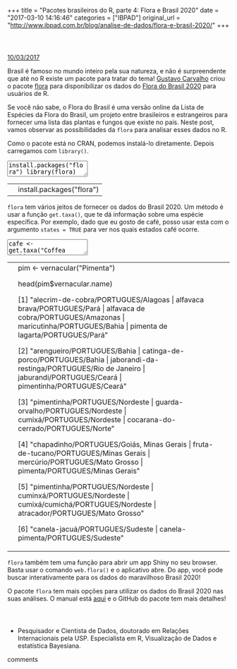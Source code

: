 +++
title = "Pacotes brasileiros do R, parte 4: Flora e Brasil 2020"
date = "2017-03-10 14:16:46"
categories = ["IBPAD"]
original_url = "http://www.ibpad.com.br/blog/analise-de-dados/flora-e-brasil-2020/"
+++

<header class="kopa-page-header-1">
</header>
<p id="main-content">
<section class="post-content">
<article class="entry-item">
<a href="http://www.ibpad.com.br/blog/analise-de-dados/flora-e-brasil-2020/" class="single-post-date">
10/03/2017 </a>
<p>
Brasil é famoso no mundo inteiro pela sua natureza, e não é
surpreendente que até no R existe um pacote para tratar do tema!
<a href="https://github.com/gustavobio">Gustavo Carvalho</a> criou o
pacote <a href="https://github.com/gustavobio/flora">flora</a> para
disponibilizar os dados do
<a href="http://floradobrasil.jbrj.gov.br/reflora/listaBrasil/PrincipalUC/PrincipalUC.do#CondicaoTaxonCP">Flora
do Brasil 2020</a> para usuários de R.
</p>
<p>
Se você não sabe, o Flora do Brasil é uma versão online da Lista de
Espécies da Flora do Brasil, um projeto entre brasileiros e estrangeiros
para fornecer uma lista das plantas e fungos que existe no país. Neste
post, vamos observar as possibilidades da <code>flora</code> para
analisar esses dados no R.
</p>
<p>
Como o pacote está no CRAN, podemos instalá-lo diretamente. Depois
carregamos com <code>library()</code>.
</p>
<textarea class="crayon-plain print-no">
install.packages("flora") library(flora)
</textarea>

<table class="crayon-table">
<tr class="crayon-row">
<td class="crayon-nums ">
</td>
<td class="crayon-code">
<span class="crayon-v">install</span><span
class="crayon-sy">.</span><span class="crayon-e">packages</span><span
class="crayon-sy">(</span><span class="crayon-s">"flora"</span><span
class="crayon-sy">)</span>

</td>
</tr>
</table>

<p>
<code>flora</code> tem vários jeitos de fornecer os dados do Brasil
2020. Um método é usar a função <code>get.taxa()</code>, que te dá
informação sobre uma espécie específica. Por exemplo, dado que eu gosto
de café, posso usar esta com o argumento <code>states = TRUE</code> para
ver nos quais estados café ocorre.
</p>
<textarea class="crayon-plain print-no">
cafe &lt;- get.taxa("Coffea arabica", states = TRUE)
cafe$occurrence \[1\] &quot;BR-AC|BR-AL|BR-BA|BR-CE|BR-DF|BR-ES|BR-GO|BR-MG|BR-MS|BR-PB|BR-PE|BR-PR|BR-RJ|BR-RS|BR-SC|BR-SE|BR-SP&quot; &lt;/textarea&gt;&lt;/div&gt; &lt;div class="crayon-main"&gt; &lt;table class="crayon-table"&gt; &lt;tr class="crayon-row"&gt; &lt;td class="crayon-nums "&gt; &lt;/td&gt; &lt;td class="crayon-code"&gt;&lt;div class="crayon-pre"&gt;&lt;div class="crayon-line crayon-striped-line" id="crayon-5943a2ca55e9e391780561-4"&gt;&lt;span class="crayon-v"&gt;cafe&lt;/span&gt;&lt;span class="crayon-h"&gt; &lt;/span&gt;&lt;span class="crayon-o"&gt;&lt;&lt;/span&gt;&lt;span class="crayon-o"&gt;-&lt;/span&gt;&lt;span class="crayon-h"&gt; &lt;/span&gt;&lt;span class="crayon-v"&gt;get&lt;/span&gt;&lt;span class="crayon-sy"&gt;.&lt;/span&gt;&lt;span class="crayon-e"&gt;taxa&lt;/span&gt;&lt;span class="crayon-sy"&gt;(&lt;/span&gt;&lt;span class="crayon-s"&gt;&quot;Coffea arabica&quot;&lt;/span&gt;&lt;span class="crayon-sy"&gt;,&lt;/span&gt;&lt;span class="crayon-h"&gt; &lt;/span&gt;&lt;span class="crayon-v"&gt;states&lt;/span&gt;&lt;span class="crayon-h"&gt; &lt;/span&gt;&lt;span class="crayon-o"&gt;=&lt;/span&gt;&lt;span class="crayon-h"&gt; &lt;/span&gt;&lt;span class="crayon-t"&gt;TRUE&lt;/span&gt;&lt;span class="crayon-sy"&gt;)&lt;/span&gt;&lt;/div&gt;&lt;div class="crayon-line crayon-striped-line" id="crayon-5943a2ca55e9e391780561-8"&gt;&lt;span class="crayon-sy"&gt;\[&lt;/span&gt;&lt;span class="crayon-cn"&gt;1&lt;/span&gt;&lt;span class="crayon-sy"&gt;\]&lt;/span&gt;&lt;span class="crayon-h"&gt; &lt;/span&gt;&lt;span class="crayon-s"&gt;&quot;BR-AC|BR-AL|BR-BA|BR-CE|BR-DF|BR-ES|BR-GO|BR-MG|BR-MS|BR-PB|BR-PE|BR-PR|BR-RJ|BR-RS|BR-SC|BR-SE|BR-SP&quot;&lt;/span&gt;&lt;/div&gt;&lt;/div&gt;&lt;/td&gt; &lt;/tr&gt; &lt;/table&gt; &lt;/div&gt; &lt;/div&gt; &lt;p&gt;Com o pacote &lt;code&gt;tidyverse&lt;/code&gt;, podemos rapidamente arrumar isso para algo mais f&\#xE1;cil usar. E com o uso de &lt;a href="http://robertmyles.github.io/2016/10/09/map-making-with-r-and-electionsbr/"&gt;shapefiles&lt;/a&gt;, podemos mapear onde ocorre caf&\#xE9; no Brasil.&lt;/p&gt; &lt;p&gt;&lt;img src="https://i2.wp.com/www.ibpad.com.br/wp-content/uploads/2017/03/Screen-Shot-2017-03-07-at-4.25.45-PM.png?w=900" alt=""&gt;&lt;/p&gt; &lt;p&gt;&lt;code&gt;flora&lt;/code&gt; tamb&\#xE9;m cuida dos nomes complexos dos itens. Se voc&\#xEA; escreve errado, ele adivinha:&lt;/p&gt; &lt;div id="crayon-5943a2ca55ea2654991936" class="crayon-syntax crayon-theme-classic crayon-font-monaco crayon-os-pc print-yes notranslate"&gt; &lt;div class="crayon-plain-wrap"&gt;&lt;textarea class="crayon-plain print-no"&gt; suggest.names(&quot;Cofee arabyca&quot;) \#\# \[1\] &quot;Coffea arabica&quot; &lt;/textarea&gt;&lt;/div&gt; &lt;div class="crayon-main"&gt; &lt;table class="crayon-table"&gt; &lt;tr class="crayon-row"&gt; &lt;td class="crayon-nums "&gt; &lt;/td&gt; &lt;td class="crayon-code"&gt;&lt;div class="crayon-pre"&gt;&lt;div class="crayon-line" id="crayon-5943a2ca55ea2654991936-3"&gt;&lt;span class="crayon-v"&gt;suggest&lt;/span&gt;&lt;span class="crayon-sy"&gt;.&lt;/span&gt;&lt;span class="crayon-e"&gt;names&lt;/span&gt;&lt;span class="crayon-sy"&gt;(&lt;/span&gt;&lt;span class="crayon-s"&gt;&quot;Cofee arabyca&quot;&lt;/span&gt;&lt;span class="crayon-sy"&gt;)&lt;/span&gt;&lt;/div&gt;&lt;/div&gt;&lt;/td&gt; &lt;/tr&gt; &lt;/table&gt; &lt;/div&gt; &lt;/div&gt; &lt;p&gt;Podemos tamb&\#xE9;m combinar o pacote com as imagens excelentes do &lt;a href="http://phylopic.org/"&gt;Phylopic&lt;/a&gt; com &lt;code&gt;flora&lt;/code&gt;. Por exemplo, podemos pegar dados de quatro &\#xE1;rvores brasileiras, inclusive a &lt;em&gt;Dimorphandra wilsonii&lt;/em&gt;, a &\#xE1;rvore mais rara no pa&\#xED;s, e ver em qual estados achamos essas &\#xE1;rvores. O pacote &lt;code&gt;rphylopic&lt;/code&gt; baixa a imagem do Phylopic.&lt;/p&gt; &lt;div id="crayon-5943a2ca55ea5676584055" class="crayon-syntax crayon-theme-classic crayon-font-monaco crayon-os-pc print-yes notranslate"&gt; &lt;div class="crayon-plain-wrap"&gt;&lt;textarea class="crayon-plain print-no"&gt; caju &lt;- get.taxa(&quot;Anacardium occidentale&quot;, states = T) %&gt;% mutate(occurrence = gsub(&quot;BR-&quot;, &quot;&quot;, occurrence)) %&gt;% separate(occurrence, into = c(&quot;AC&quot;, &quot;AL&quot;, &quot;AM&quot;, &quot;AP&quot;, &quot;BA&quot;, &quot;CE&quot;, &quot;DF&quot;, &quot;ES&quot;, &quot;GO&quot;, &quot;MA&quot;, &quot;MG&quot;, &quot;MS&quot;, &quot;MT&quot;, &quot;PA&quot;, &quot;PB&quot;, &quot;PE&quot;, &quot;PI&quot;, &quot;RJ&quot;, &quot;RN&quot;, &quot;RR&quot;, &quot;SE&quot;, &quot;SP&quot;, &quot;TO&quot;), sep = &quot;\\\\|&quot;) %&gt;% gather(state, st, AC:TO) %&gt;% select(-st, -id) para &lt;- get.taxa(&quot;Bertholletia excelsa&quot;, states = T) %&gt;% mutate(occurrence = gsub(&quot;BR-&quot;, &quot;&quot;, occurrence)) %&gt;% separate(occurrence, into = c(&quot;AC&quot;, &quot;AM&quot;, &quot;AP&quot;, &quot;MT&quot;, &quot;PA&quot;, &quot;RO&quot;, &quot;RR&quot;), sep = &quot;\\\\|&quot;) %&gt;% gather(state, st, AC:RR) %&gt;% select(-st, -id) dal &lt;- get.taxa(&quot;Dalbergia nigra&quot;, states = T) %&gt;% mutate(occurrence = gsub(&quot;BR-&quot;, &quot;&quot;, occurrence)) %&gt;% separate(occurrence, into = c(&quot;AL&quot;, &quot;BA&quot;, &quot;ES&quot;, &quot;MG&quot;, &quot;PB&quot;, &quot;PE&quot;, &quot;PR&quot;, &quot;RJ&quot;, &quot;SE&quot;, &quot;SP&quot;), sep = &quot;\\\\|&quot;) %&gt;% gather(state, st, AL:SP) %&gt;% select(-st, -id) wil &lt;- get.taxa(&quot;Dimorphandra wilsonii&quot;, states = T) %&gt;% mutate(occurrence = gsub(&quot;BR-&quot;, &quot;&quot;, occurrence)) %&gt;% separate(occurrence, into = c(&quot;MG&quot;), sep = &quot;\\\\|&quot;) %&gt;% gather(state, st, MG) %&gt;% select(-st, -id) arv &lt;- full\_join(caju, para) %&gt;% full\_join(dal) %&gt;% full\_join(wil) library(rphylopic) tree &lt;- image\_data(&quot;f86235e3-f437-4630-9e77-73732b9bcf41&quot;, size = &quot;512&quot;)\[\[1\]\] ggplot(arv, aes(x = state)) + geom\_bar(alpha = 0.6) + add\_phylopic(tree, alpha = 0.7) + theme\_classic() + ylab(&quot;&quot;) &lt;/textarea&gt;&lt;/div&gt; &lt;div class="crayon-main"&gt; &lt;table class="crayon-table"&gt; &lt;tr class="crayon-row"&gt; &lt;td class="crayon-nums "&gt; &lt;div class="crayon-nums-content"&gt;&lt;/div&gt; &lt;/td&gt; &lt;td class="crayon-code"&gt;&lt;div class="crayon-pre"&gt;&lt;div class="crayon-line crayon-striped-line" id="crayon-5943a2ca55ea5676584055-4"&gt;&lt;span class="crayon-v"&gt;caju&lt;/span&gt;&lt;span class="crayon-h"&gt; &lt;/span&gt;&lt;span class="crayon-o"&gt;&lt;&lt;/span&gt;&lt;span class="crayon-o"&gt;-&lt;/span&gt;&lt;span class="crayon-h"&gt; &lt;/span&gt;&lt;span class="crayon-v"&gt;get&lt;/span&gt;&lt;span class="crayon-sy"&gt;.&lt;/span&gt;&lt;span class="crayon-e"&gt;taxa&lt;/span&gt;&lt;span class="crayon-sy"&gt;(&lt;/span&gt;&lt;span class="crayon-s"&gt;&quot;Anacardium occidentale&quot;&lt;/span&gt;&lt;span class="crayon-sy"&gt;,&lt;/span&gt;&lt;span class="crayon-h"&gt; &lt;/span&gt;&lt;span class="crayon-v"&gt;states&lt;/span&gt;&lt;span class="crayon-h"&gt; &lt;/span&gt;&lt;span class="crayon-o"&gt;=&lt;/span&gt;&lt;span class="crayon-h"&gt; &lt;/span&gt;&lt;span class="crayon-v"&gt;T&lt;/span&gt;&lt;span class="crayon-sy"&gt;)&lt;/span&gt;&lt;span class="crayon-h"&gt; &lt;/span&gt;&lt;span class="crayon-o"&gt;%&lt;/span&gt;&lt;span class="crayon-o"&gt;&gt;&lt;/span&gt;&lt;span class="crayon-o"&gt;%&lt;/span&gt;&lt;span class="crayon-h"&gt; &lt;/span&gt;&lt;/div&gt;&lt;div class="crayon-line" id="crayon-5943a2ca55ea5676584055-5"&gt;&lt;span class="crayon-h"&gt;&\#xA0;&\#xA0;&lt;/span&gt;&lt;span class="crayon-e"&gt;mutate&lt;/span&gt;&lt;span class="crayon-sy"&gt;(&lt;/span&gt;&lt;span class="crayon-v"&gt;occurrence&lt;/span&gt;&lt;span class="crayon-h"&gt; &lt;/span&gt;&lt;span class="crayon-o"&gt;=&lt;/span&gt;&lt;span class="crayon-h"&gt; &lt;/span&gt;&lt;span class="crayon-e"&gt;gsub&lt;/span&gt;&lt;span class="crayon-sy"&gt;(&lt;/span&gt;&lt;span class="crayon-s"&gt;&quot;BR-&quot;&lt;/span&gt;&lt;span class="crayon-sy"&gt;,&lt;/span&gt;&lt;span class="crayon-h"&gt; &lt;/span&gt;&lt;span class="crayon-s"&gt;&quot;&quot;&lt;/span&gt;&lt;span class="crayon-sy"&gt;,&lt;/span&gt;&lt;span class="crayon-h"&gt; &lt;/span&gt;&lt;span class="crayon-v"&gt;occurrence&lt;/span&gt;&lt;span class="crayon-sy"&gt;)&lt;/span&gt;&lt;span class="crayon-sy"&gt;)&lt;/span&gt;&lt;span class="crayon-h"&gt; &lt;/span&gt;&lt;span class="crayon-o"&gt;%&lt;/span&gt;&lt;span class="crayon-o"&gt;&gt;&lt;/span&gt;&lt;span class="crayon-o"&gt;%&lt;/span&gt;&lt;span class="crayon-h"&gt; &lt;/span&gt;&lt;/div&gt;&lt;div class="crayon-line crayon-striped-line" id="crayon-5943a2ca55ea5676584055-6"&gt;&lt;span class="crayon-h"&gt;&\#xA0;&\#xA0;&lt;/span&gt;&lt;span class="crayon-e"&gt;separate&lt;/span&gt;&lt;span class="crayon-sy"&gt;(&lt;/span&gt;&lt;span class="crayon-v"&gt;occurrence&lt;/span&gt;&lt;span class="crayon-sy"&gt;,&lt;/span&gt;&lt;span class="crayon-h"&gt; &lt;/span&gt;&lt;span class="crayon-v"&gt;into&lt;/span&gt;&lt;span class="crayon-h"&gt; &lt;/span&gt;&lt;span class="crayon-o"&gt;=&lt;/span&gt;&lt;span class="crayon-h"&gt; &lt;/span&gt;&lt;span class="crayon-e"&gt;c&lt;/span&gt;&lt;span class="crayon-sy"&gt;(&lt;/span&gt;&lt;span class="crayon-s"&gt;&quot;AC&quot;&lt;/span&gt;&lt;span class="crayon-sy"&gt;,&lt;/span&gt;&lt;span class="crayon-h"&gt; &lt;/span&gt;&lt;span class="crayon-s"&gt;&quot;AL&quot;&lt;/span&gt;&lt;span class="crayon-sy"&gt;,&lt;/span&gt;&lt;span class="crayon-h"&gt; &lt;/span&gt;&lt;span class="crayon-s"&gt;&quot;AM&quot;&lt;/span&gt;&lt;span class="crayon-sy"&gt;,&lt;/span&gt;&lt;span class="crayon-h"&gt; &lt;/span&gt;&lt;span class="crayon-s"&gt;&quot;AP&quot;&lt;/span&gt;&lt;span class="crayon-sy"&gt;,&lt;/span&gt;&lt;span class="crayon-h"&gt; &lt;/span&gt;&lt;span class="crayon-s"&gt;&quot;BA&quot;&lt;/span&gt;&lt;span class="crayon-sy"&gt;,&lt;/span&gt;&lt;span class="crayon-h"&gt; &lt;/span&gt;&lt;span class="crayon-s"&gt;&quot;CE&quot;&lt;/span&gt;&lt;span class="crayon-sy"&gt;,&lt;/span&gt;&lt;span class="crayon-h"&gt; &lt;/span&gt;&lt;span class="crayon-s"&gt;&quot;DF&quot;&lt;/span&gt;&lt;span class="crayon-sy"&gt;,&lt;/span&gt;&lt;/div&gt;&lt;div class="crayon-line" id="crayon-5943a2ca55ea5676584055-7"&gt;&lt;span class="crayon-h"&gt;&\#xA0;&\#xA0;&\#xA0;&\#xA0;&\#xA0;&\#xA0;&\#xA0;&\#xA0;&\#xA0;&\#xA0;&\#xA0;&\#xA0;&\#xA0;&\#xA0;&\#xA0;&\#xA0;&\#xA0;&\#xA0;&\#xA0;&\#xA0;&\#xA0;&\#xA0;&\#xA0;&\#xA0;&\#xA0;&\#xA0;&\#xA0;&\#xA0;&\#xA0;&\#xA0;&\#xA0;&\#xA0;&lt;/span&gt;&lt;span class="crayon-s"&gt;&quot;ES&quot;&lt;/span&gt;&lt;span class="crayon-sy"&gt;,&lt;/span&gt;&lt;span class="crayon-h"&gt; &lt;/span&gt;&lt;span class="crayon-s"&gt;&quot;GO&quot;&lt;/span&gt;&lt;span class="crayon-sy"&gt;,&lt;/span&gt;&lt;span class="crayon-h"&gt; &lt;/span&gt;&lt;span class="crayon-s"&gt;&quot;MA&quot;&lt;/span&gt;&lt;span class="crayon-sy"&gt;,&lt;/span&gt;&lt;span class="crayon-h"&gt; &lt;/span&gt;&lt;span class="crayon-s"&gt;&quot;MG&quot;&lt;/span&gt;&lt;span class="crayon-sy"&gt;,&lt;/span&gt;&lt;span class="crayon-h"&gt; &lt;/span&gt;&lt;span class="crayon-s"&gt;&quot;MS&quot;&lt;/span&gt;&lt;span class="crayon-sy"&gt;,&lt;/span&gt;&lt;span class="crayon-h"&gt; &lt;/span&gt;&lt;span class="crayon-s"&gt;&quot;MT&quot;&lt;/span&gt;&lt;span class="crayon-sy"&gt;,&lt;/span&gt;&lt;span class="crayon-h"&gt; &lt;/span&gt;&lt;span class="crayon-s"&gt;&quot;PA&quot;&lt;/span&gt;&lt;span class="crayon-sy"&gt;,&lt;/span&gt;&lt;/div&gt;&lt;div class="crayon-line crayon-striped-line" id="crayon-5943a2ca55ea5676584055-8"&gt;&lt;span class="crayon-h"&gt;&\#xA0;&\#xA0;&\#xA0;&\#xA0;&\#xA0;&\#xA0;&\#xA0;&\#xA0;&\#xA0;&\#xA0;&\#xA0;&\#xA0;&\#xA0;&\#xA0;&\#xA0;&\#xA0;&\#xA0;&\#xA0;&\#xA0;&\#xA0;&\#xA0;&\#xA0;&\#xA0;&\#xA0;&\#xA0;&\#xA0;&\#xA0;&\#xA0;&\#xA0;&\#xA0;&\#xA0;&\#xA0;&lt;/span&gt;&lt;span class="crayon-s"&gt;&quot;PB&quot;&lt;/span&gt;&lt;span class="crayon-sy"&gt;,&lt;/span&gt;&lt;span class="crayon-h"&gt; &lt;/span&gt;&lt;span class="crayon-s"&gt;&quot;PE&quot;&lt;/span&gt;&lt;span class="crayon-sy"&gt;,&lt;/span&gt;&lt;span class="crayon-h"&gt; &lt;/span&gt;&lt;span class="crayon-s"&gt;&quot;PI&quot;&lt;/span&gt;&lt;span class="crayon-sy"&gt;,&lt;/span&gt;&lt;span class="crayon-h"&gt; &lt;/span&gt;&lt;span class="crayon-s"&gt;&quot;RJ&quot;&lt;/span&gt;&lt;span class="crayon-sy"&gt;,&lt;/span&gt;&lt;span class="crayon-h"&gt; &lt;/span&gt;&lt;span class="crayon-s"&gt;&quot;RN&quot;&lt;/span&gt;&lt;span class="crayon-sy"&gt;,&lt;/span&gt;&lt;span class="crayon-h"&gt; &lt;/span&gt;&lt;span class="crayon-s"&gt;&quot;RR&quot;&lt;/span&gt;&lt;span class="crayon-sy"&gt;,&lt;/span&gt;&lt;span class="crayon-h"&gt; &lt;/span&gt;&lt;span class="crayon-s"&gt;&quot;SE&quot;&lt;/span&gt;&lt;span class="crayon-sy"&gt;,&lt;/span&gt;&lt;/div&gt;&lt;div class="crayon-line" id="crayon-5943a2ca55ea5676584055-9"&gt;&lt;span class="crayon-h"&gt;&\#xA0;&\#xA0;&\#xA0;&\#xA0;&\#xA0;&\#xA0;&\#xA0;&\#xA0;&\#xA0;&\#xA0;&\#xA0;&\#xA0;&\#xA0;&\#xA0;&\#xA0;&\#xA0;&\#xA0;&\#xA0;&\#xA0;&\#xA0;&\#xA0;&\#xA0;&\#xA0;&\#xA0;&\#xA0;&\#xA0;&\#xA0;&\#xA0;&\#xA0;&\#xA0;&\#xA0;&\#xA0;&lt;/span&gt;&lt;span class="crayon-s"&gt;&quot;SP&quot;&lt;/span&gt;&lt;span class="crayon-sy"&gt;,&lt;/span&gt;&lt;span class="crayon-h"&gt; &lt;/span&gt;&lt;span class="crayon-s"&gt;&quot;TO&quot;&lt;/span&gt;&lt;span class="crayon-sy"&gt;)&lt;/span&gt;&lt;span class="crayon-sy"&gt;,&lt;/span&gt;&lt;span class="crayon-h"&gt; &lt;/span&gt;&lt;span class="crayon-v"&gt;sep&lt;/span&gt;&lt;span class="crayon-h"&gt; &lt;/span&gt;&lt;span class="crayon-o"&gt;=&lt;/span&gt;&lt;span class="crayon-h"&gt; &lt;/span&gt;&lt;span class="crayon-s"&gt;&quot;\\\\|&quot;&lt;/span&gt;&lt;span class="crayon-sy"&gt;)&lt;/span&gt;&lt;span class="crayon-h"&gt; &lt;/span&gt;&lt;span class="crayon-o"&gt;%&lt;/span&gt;&lt;span class="crayon-o"&gt;&gt;&lt;/span&gt;&lt;span class="crayon-o"&gt;%&lt;/span&gt;&lt;span class="crayon-h"&gt; &lt;/span&gt;&lt;/div&gt;&lt;div class="crayon-line crayon-striped-line" id="crayon-5943a2ca55ea5676584055-10"&gt;&lt;span class="crayon-h"&gt;&\#xA0;&\#xA0;&lt;/span&gt;&lt;span class="crayon-e"&gt;gather&lt;/span&gt;&lt;span class="crayon-sy"&gt;(&lt;/span&gt;&lt;span class="crayon-v"&gt;state&lt;/span&gt;&lt;span class="crayon-sy"&gt;,&lt;/span&gt;&lt;span class="crayon-h"&gt; &lt;/span&gt;&lt;span class="crayon-v"&gt;st&lt;/span&gt;&lt;span class="crayon-sy"&gt;,&lt;/span&gt;&lt;span class="crayon-h"&gt; &lt;/span&gt;&lt;span class="crayon-v"&gt;AC&lt;/span&gt;&lt;span class="crayon-o"&gt;:&lt;/span&gt;&lt;span class="crayon-st"&gt;TO&lt;/span&gt;&lt;span class="crayon-sy"&gt;)&lt;/span&gt;&lt;span class="crayon-h"&gt; &lt;/span&gt;&lt;span class="crayon-o"&gt;%&lt;/span&gt;&lt;span class="crayon-o"&gt;&gt;&lt;/span&gt;&lt;span class="crayon-o"&gt;%&lt;/span&gt;&lt;span class="crayon-h"&gt; &lt;/span&gt;&lt;/div&gt;&lt;div class="crayon-line" id="crayon-5943a2ca55ea5676584055-13"&gt;&lt;span class="crayon-v"&gt;para&lt;/span&gt;&lt;span class="crayon-h"&gt; &lt;/span&gt;&lt;span class="crayon-o"&gt;&lt;&lt;/span&gt;&lt;span class="crayon-o"&gt;-&lt;/span&gt;&lt;span class="crayon-h"&gt; &lt;/span&gt;&lt;span class="crayon-v"&gt;get&lt;/span&gt;&lt;span class="crayon-sy"&gt;.&lt;/span&gt;&lt;span class="crayon-e"&gt;taxa&lt;/span&gt;&lt;span class="crayon-sy"&gt;(&lt;/span&gt;&lt;span class="crayon-s"&gt;&quot;Bertholletia excelsa&quot;&lt;/span&gt;&lt;span class="crayon-sy"&gt;,&lt;/span&gt;&lt;span class="crayon-h"&gt; &lt;/span&gt;&lt;span class="crayon-v"&gt;states&lt;/span&gt;&lt;span class="crayon-h"&gt; &lt;/span&gt;&lt;span class="crayon-o"&gt;=&lt;/span&gt;&lt;span class="crayon-h"&gt; &lt;/span&gt;&lt;span class="crayon-v"&gt;T&lt;/span&gt;&lt;span class="crayon-sy"&gt;)&lt;/span&gt;&lt;span class="crayon-h"&gt; &lt;/span&gt;&lt;span class="crayon-o"&gt;%&lt;/span&gt;&lt;span class="crayon-o"&gt;&gt;&lt;/span&gt;&lt;span class="crayon-o"&gt;%&lt;/span&gt;&lt;span class="crayon-h"&gt; &lt;/span&gt;&lt;/div&gt;&lt;div class="crayon-line crayon-striped-line" id="crayon-5943a2ca55ea5676584055-14"&gt;&lt;span class="crayon-h"&gt;&\#xA0;&\#xA0;&lt;/span&gt;&lt;span class="crayon-e"&gt;mutate&lt;/span&gt;&lt;span class="crayon-sy"&gt;(&lt;/span&gt;&lt;span class="crayon-v"&gt;occurrence&lt;/span&gt;&lt;span class="crayon-h"&gt; &lt;/span&gt;&lt;span class="crayon-o"&gt;=&lt;/span&gt;&lt;span class="crayon-h"&gt; &lt;/span&gt;&lt;span class="crayon-e"&gt;gsub&lt;/span&gt;&lt;span class="crayon-sy"&gt;(&lt;/span&gt;&lt;span class="crayon-s"&gt;&quot;BR-&quot;&lt;/span&gt;&lt;span class="crayon-sy"&gt;,&lt;/span&gt;&lt;span class="crayon-h"&gt; &lt;/span&gt;&lt;span class="crayon-s"&gt;&quot;&quot;&lt;/span&gt;&lt;span class="crayon-sy"&gt;,&lt;/span&gt;&lt;span class="crayon-h"&gt; &lt;/span&gt;&lt;span class="crayon-v"&gt;occurrence&lt;/span&gt;&lt;span class="crayon-sy"&gt;)&lt;/span&gt;&lt;span class="crayon-sy"&gt;)&lt;/span&gt;&lt;span class="crayon-h"&gt; &lt;/span&gt;&lt;span class="crayon-o"&gt;%&lt;/span&gt;&lt;span class="crayon-o"&gt;&gt;&lt;/span&gt;&lt;span class="crayon-o"&gt;%&lt;/span&gt;&lt;span class="crayon-h"&gt; &lt;/span&gt;&lt;/div&gt;&lt;div class="crayon-line" id="crayon-5943a2ca55ea5676584055-15"&gt;&lt;span class="crayon-h"&gt;&\#xA0;&\#xA0;&lt;/span&gt;&lt;span class="crayon-e"&gt;separate&lt;/span&gt;&lt;span class="crayon-sy"&gt;(&lt;/span&gt;&lt;span class="crayon-v"&gt;occurrence&lt;/span&gt;&lt;span class="crayon-sy"&gt;,&lt;/span&gt;&lt;span class="crayon-h"&gt; &lt;/span&gt;&lt;span class="crayon-v"&gt;into&lt;/span&gt;&lt;span class="crayon-h"&gt; &lt;/span&gt;&lt;span class="crayon-o"&gt;=&lt;/span&gt;&lt;span class="crayon-h"&gt; &lt;/span&gt;&lt;span class="crayon-e"&gt;c&lt;/span&gt;&lt;span class="crayon-sy"&gt;(&lt;/span&gt;&lt;span class="crayon-s"&gt;&quot;AC&quot;&lt;/span&gt;&lt;span class="crayon-sy"&gt;,&lt;/span&gt;&lt;span class="crayon-h"&gt; &lt;/span&gt;&lt;span class="crayon-s"&gt;&quot;AM&quot;&lt;/span&gt;&lt;span class="crayon-sy"&gt;,&lt;/span&gt;&lt;span class="crayon-h"&gt; &lt;/span&gt;&lt;span class="crayon-s"&gt;&quot;AP&quot;&lt;/span&gt;&lt;span class="crayon-sy"&gt;,&lt;/span&gt;&lt;span class="crayon-h"&gt; &lt;/span&gt;&lt;span class="crayon-s"&gt;&quot;MT&quot;&lt;/span&gt;&lt;span class="crayon-sy"&gt;,&lt;/span&gt;&lt;span class="crayon-h"&gt; &lt;/span&gt;&lt;span class="crayon-s"&gt;&quot;PA&quot;&lt;/span&gt;&lt;span class="crayon-sy"&gt;,&lt;/span&gt;&lt;span class="crayon-h"&gt; &lt;/span&gt;&lt;span class="crayon-s"&gt;&quot;RO&quot;&lt;/span&gt;&lt;span class="crayon-sy"&gt;,&lt;/span&gt;&lt;span class="crayon-h"&gt; &lt;/span&gt;&lt;span class="crayon-s"&gt;&quot;RR&quot;&lt;/span&gt;&lt;span class="crayon-sy"&gt;)&lt;/span&gt;&lt;span class="crayon-sy"&gt;,&lt;/span&gt;&lt;span class="crayon-h"&gt; &lt;/span&gt;&lt;/div&gt;&lt;div class="crayon-line" id="crayon-5943a2ca55ea5676584055-17"&gt;&lt;span class="crayon-h"&gt;&\#xA0;&\#xA0;&lt;/span&gt;&lt;span class="crayon-e"&gt;gather&lt;/span&gt;&lt;span class="crayon-sy"&gt;(&lt;/span&gt;&lt;span class="crayon-v"&gt;state&lt;/span&gt;&lt;span class="crayon-sy"&gt;,&lt;/span&gt;&lt;span class="crayon-h"&gt; &lt;/span&gt;&lt;span class="crayon-v"&gt;st&lt;/span&gt;&lt;span class="crayon-sy"&gt;,&lt;/span&gt;&lt;span class="crayon-h"&gt; &lt;/span&gt;&lt;span class="crayon-v"&gt;AC&lt;/span&gt;&lt;span class="crayon-o"&gt;:&lt;/span&gt;&lt;span class="crayon-v"&gt;RR&lt;/span&gt;&lt;span class="crayon-sy"&gt;)&lt;/span&gt;&lt;span class="crayon-h"&gt; &lt;/span&gt;&lt;span class="crayon-o"&gt;%&lt;/span&gt;&lt;span class="crayon-o"&gt;&gt;&lt;/span&gt;&lt;span class="crayon-o"&gt;%&lt;/span&gt;&lt;span class="crayon-h"&gt; &lt;/span&gt;&lt;/div&gt;&lt;div class="crayon-line crayon-striped-line" id="crayon-5943a2ca55ea5676584055-20"&gt;&lt;span class="crayon-v"&gt;dal&lt;/span&gt;&lt;span class="crayon-h"&gt; &lt;/span&gt;&lt;span class="crayon-o"&gt;&lt;&lt;/span&gt;&lt;span class="crayon-o"&gt;-&lt;/span&gt;&lt;span class="crayon-h"&gt; &lt;/span&gt;&lt;span class="crayon-v"&gt;get&lt;/span&gt;&lt;span class="crayon-sy"&gt;.&lt;/span&gt;&lt;span class="crayon-e"&gt;taxa&lt;/span&gt;&lt;span class="crayon-sy"&gt;(&lt;/span&gt;&lt;span class="crayon-s"&gt;&quot;Dalbergia nigra&quot;&lt;/span&gt;&lt;span class="crayon-sy"&gt;,&lt;/span&gt;&lt;span class="crayon-h"&gt; &lt;/span&gt;&lt;span class="crayon-v"&gt;states&lt;/span&gt;&lt;span class="crayon-h"&gt; &lt;/span&gt;&lt;span class="crayon-o"&gt;=&lt;/span&gt;&lt;span class="crayon-h"&gt; &lt;/span&gt;&lt;span class="crayon-v"&gt;T&lt;/span&gt;&lt;span class="crayon-sy"&gt;)&lt;/span&gt;&lt;span class="crayon-h"&gt; &lt;/span&gt;&lt;span class="crayon-o"&gt;%&lt;/span&gt;&lt;span class="crayon-o"&gt;&gt;&lt;/span&gt;&lt;span class="crayon-o"&gt;%&lt;/span&gt;&lt;span class="crayon-h"&gt; &lt;/span&gt;&lt;/div&gt;&lt;div class="crayon-line" id="crayon-5943a2ca55ea5676584055-21"&gt;&lt;span class="crayon-h"&gt;&\#xA0;&\#xA0;&lt;/span&gt;&lt;span class="crayon-e"&gt;mutate&lt;/span&gt;&lt;span class="crayon-sy"&gt;(&lt;/span&gt;&lt;span class="crayon-v"&gt;occurrence&lt;/span&gt;&lt;span class="crayon-h"&gt; &lt;/span&gt;&lt;span class="crayon-o"&gt;=&lt;/span&gt;&lt;span class="crayon-h"&gt; &lt;/span&gt;&lt;span class="crayon-e"&gt;gsub&lt;/span&gt;&lt;span class="crayon-sy"&gt;(&lt;/span&gt;&lt;span class="crayon-s"&gt;&quot;BR-&quot;&lt;/span&gt;&lt;span class="crayon-sy"&gt;,&lt;/span&gt;&lt;span class="crayon-h"&gt; &lt;/span&gt;&lt;span class="crayon-s"&gt;&quot;&quot;&lt;/span&gt;&lt;span class="crayon-sy"&gt;,&lt;/span&gt;&lt;span class="crayon-h"&gt; &lt;/span&gt;&lt;span class="crayon-v"&gt;occurrence&lt;/span&gt;&lt;span class="crayon-sy"&gt;)&lt;/span&gt;&lt;span class="crayon-sy"&gt;)&lt;/span&gt;&lt;span class="crayon-h"&gt; &lt;/span&gt;&lt;span class="crayon-o"&gt;%&lt;/span&gt;&lt;span class="crayon-o"&gt;&gt;&lt;/span&gt;&lt;span class="crayon-o"&gt;%&lt;/span&gt;&lt;span class="crayon-h"&gt; &lt;/span&gt;&lt;/div&gt;&lt;div class="crayon-line crayon-striped-line" id="crayon-5943a2ca55ea5676584055-22"&gt;&lt;span class="crayon-h"&gt;&\#xA0;&\#xA0;&lt;/span&gt;&lt;span class="crayon-e"&gt;separate&lt;/span&gt;&lt;span class="crayon-sy"&gt;(&lt;/span&gt;&lt;span class="crayon-v"&gt;occurrence&lt;/span&gt;&lt;span class="crayon-sy"&gt;,&lt;/span&gt;&lt;span class="crayon-h"&gt; &lt;/span&gt;&lt;span class="crayon-v"&gt;into&lt;/span&gt;&lt;span class="crayon-h"&gt; &lt;/span&gt;&lt;span class="crayon-o"&gt;=&lt;/span&gt;&lt;span class="crayon-h"&gt; &lt;/span&gt;&lt;span class="crayon-e"&gt;c&lt;/span&gt;&lt;span class="crayon-sy"&gt;(&lt;/span&gt;&lt;span class="crayon-s"&gt;&quot;AL&quot;&lt;/span&gt;&lt;span class="crayon-sy"&gt;,&lt;/span&gt;&lt;span class="crayon-h"&gt; &lt;/span&gt;&lt;span class="crayon-s"&gt;&quot;BA&quot;&lt;/span&gt;&lt;span class="crayon-sy"&gt;,&lt;/span&gt;&lt;span class="crayon-h"&gt; &lt;/span&gt;&lt;span class="crayon-s"&gt;&quot;ES&quot;&lt;/span&gt;&lt;span class="crayon-sy"&gt;,&lt;/span&gt;&lt;span class="crayon-h"&gt; &lt;/span&gt;&lt;span class="crayon-s"&gt;&quot;MG&quot;&lt;/span&gt;&lt;span class="crayon-sy"&gt;,&lt;/span&gt;&lt;span class="crayon-h"&gt; &lt;/span&gt;&lt;span class="crayon-s"&gt;&quot;PB&quot;&lt;/span&gt;&lt;span class="crayon-sy"&gt;,&lt;/span&gt;&lt;span class="crayon-h"&gt; &lt;/span&gt;&lt;span class="crayon-s"&gt;&quot;PE&quot;&lt;/span&gt;&lt;span class="crayon-sy"&gt;,&lt;/span&gt;&lt;span class="crayon-h"&gt; &lt;/span&gt;&lt;span class="crayon-s"&gt;&quot;PR&quot;&lt;/span&gt;&lt;span class="crayon-sy"&gt;,&lt;/span&gt;&lt;/div&gt;&lt;div class="crayon-line" id="crayon-5943a2ca55ea5676584055-25"&gt;&lt;span class="crayon-h"&gt;&\#xA0;&\#xA0;&lt;/span&gt;&lt;span class="crayon-e"&gt;gather&lt;/span&gt;&lt;span class="crayon-sy"&gt;(&lt;/span&gt;&lt;span class="crayon-v"&gt;state&lt;/span&gt;&lt;span class="crayon-sy"&gt;,&lt;/span&gt;&lt;span class="crayon-h"&gt; &lt;/span&gt;&lt;span class="crayon-v"&gt;st&lt;/span&gt;&lt;span class="crayon-sy"&gt;,&lt;/span&gt;&lt;span class="crayon-h"&gt; &lt;/span&gt;&lt;span class="crayon-v"&gt;AL&lt;/span&gt;&lt;span class="crayon-o"&gt;:&lt;/span&gt;&lt;span class="crayon-v"&gt;SP&lt;/span&gt;&lt;span class="crayon-sy"&gt;)&lt;/span&gt;&lt;span class="crayon-h"&gt; &lt;/span&gt;&lt;span class="crayon-o"&gt;%&lt;/span&gt;&lt;span class="crayon-o"&gt;&gt;&lt;/span&gt;&lt;span class="crayon-o"&gt;%&lt;/span&gt;&lt;span class="crayon-h"&gt; &lt;/span&gt;&lt;/div&gt;&lt;div class="crayon-line crayon-striped-line" id="crayon-5943a2ca55ea5676584055-28"&gt;&lt;span class="crayon-v"&gt;wil&lt;/span&gt;&lt;span class="crayon-h"&gt; &lt;/span&gt;&lt;span class="crayon-o"&gt;&lt;&lt;/span&gt;&lt;span class="crayon-o"&gt;-&lt;/span&gt;&lt;span class="crayon-h"&gt; &lt;/span&gt;&lt;span class="crayon-v"&gt;get&lt;/span&gt;&lt;span class="crayon-sy"&gt;.&lt;/span&gt;&lt;span class="crayon-e"&gt;taxa&lt;/span&gt;&lt;span class="crayon-sy"&gt;(&lt;/span&gt;&lt;span class="crayon-s"&gt;&quot;Dimorphandra wilsonii&quot;&lt;/span&gt;&lt;span class="crayon-sy"&gt;,&lt;/span&gt;&lt;span class="crayon-h"&gt; &lt;/span&gt;&lt;span class="crayon-v"&gt;states&lt;/span&gt;&lt;span class="crayon-h"&gt; &lt;/span&gt;&lt;span class="crayon-o"&gt;=&lt;/span&gt;&lt;span class="crayon-h"&gt; &lt;/span&gt;&lt;span class="crayon-v"&gt;T&lt;/span&gt;&lt;span class="crayon-sy"&gt;)&lt;/span&gt;&lt;span class="crayon-h"&gt; &lt;/span&gt;&lt;span class="crayon-o"&gt;%&lt;/span&gt;&lt;span class="crayon-o"&gt;&gt;&lt;/span&gt;&lt;span class="crayon-o"&gt;%&lt;/span&gt;&lt;span class="crayon-h"&gt; &lt;/span&gt;&lt;/div&gt;&lt;div class="crayon-line" id="crayon-5943a2ca55ea5676584055-29"&gt;&lt;span class="crayon-h"&gt;&\#xA0;&\#xA0;&lt;/span&gt;&lt;span class="crayon-e"&gt;mutate&lt;/span&gt;&lt;span class="crayon-sy"&gt;(&lt;/span&gt;&lt;span class="crayon-v"&gt;occurrence&lt;/span&gt;&lt;span class="crayon-h"&gt; &lt;/span&gt;&lt;span class="crayon-o"&gt;=&lt;/span&gt;&lt;span class="crayon-h"&gt; &lt;/span&gt;&lt;span class="crayon-e"&gt;gsub&lt;/span&gt;&lt;span class="crayon-sy"&gt;(&lt;/span&gt;&lt;span class="crayon-s"&gt;&quot;BR-&quot;&lt;/span&gt;&lt;span class="crayon-sy"&gt;,&lt;/span&gt;&lt;span class="crayon-h"&gt; &lt;/span&gt;&lt;span class="crayon-s"&gt;&quot;&quot;&lt;/span&gt;&lt;span class="crayon-sy"&gt;,&lt;/span&gt;&lt;span class="crayon-h"&gt; &lt;/span&gt;&lt;span class="crayon-v"&gt;occurrence&lt;/span&gt;&lt;span class="crayon-sy"&gt;)&lt;/span&gt;&lt;span class="crayon-sy"&gt;)&lt;/span&gt;&lt;span class="crayon-h"&gt; &lt;/span&gt;&lt;span class="crayon-o"&gt;%&lt;/span&gt;&lt;span class="crayon-o"&gt;&gt;&lt;/span&gt;&lt;span class="crayon-o"&gt;%&lt;/span&gt;&lt;span class="crayon-h"&gt; &lt;/span&gt;&lt;/div&gt;&lt;div class="crayon-line crayon-striped-line" id="crayon-5943a2ca55ea5676584055-30"&gt;&lt;span class="crayon-h"&gt;&\#xA0;&\#xA0;&lt;/span&gt;&lt;span class="crayon-e"&gt;separate&lt;/span&gt;&lt;span class="crayon-sy"&gt;(&lt;/span&gt;&lt;span class="crayon-v"&gt;occurrence&lt;/span&gt;&lt;span class="crayon-sy"&gt;,&lt;/span&gt;&lt;span class="crayon-h"&gt; &lt;/span&gt;&lt;span class="crayon-v"&gt;into&lt;/span&gt;&lt;span class="crayon-h"&gt; &lt;/span&gt;&lt;span class="crayon-o"&gt;=&lt;/span&gt;&lt;span class="crayon-h"&gt; &lt;/span&gt;&lt;span class="crayon-e"&gt;c&lt;/span&gt;&lt;span class="crayon-sy"&gt;(&lt;/span&gt;&lt;span class="crayon-s"&gt;&quot;MG&quot;&lt;/span&gt;&lt;span class="crayon-sy"&gt;)&lt;/span&gt;&lt;span class="crayon-sy"&gt;,&lt;/span&gt;&lt;span class="crayon-h"&gt; &lt;/span&gt;&lt;/div&gt;&lt;div class="crayon-line crayon-striped-line" id="crayon-5943a2ca55ea5676584055-32"&gt;&lt;span class="crayon-h"&gt;&\#xA0;&\#xA0;&lt;/span&gt;&lt;span class="crayon-e"&gt;gather&lt;/span&gt;&lt;span class="crayon-sy"&gt;(&lt;/span&gt;&lt;span class="crayon-v"&gt;state&lt;/span&gt;&lt;span class="crayon-sy"&gt;,&lt;/span&gt;&lt;span class="crayon-h"&gt; &lt;/span&gt;&lt;span class="crayon-v"&gt;st&lt;/span&gt;&lt;span class="crayon-sy"&gt;,&lt;/span&gt;&lt;span class="crayon-h"&gt; &lt;/span&gt;&lt;span class="crayon-v"&gt;MG&lt;/span&gt;&lt;span class="crayon-sy"&gt;)&lt;/span&gt;&lt;span class="crayon-h"&gt; &lt;/span&gt;&lt;span class="crayon-o"&gt;%&lt;/span&gt;&lt;span class="crayon-o"&gt;&gt;&lt;/span&gt;&lt;span class="crayon-o"&gt;%&lt;/span&gt;&lt;span class="crayon-h"&gt; &lt;/span&gt;&lt;/div&gt;&lt;div class="crayon-line" id="crayon-5943a2ca55ea5676584055-35"&gt;&lt;span class="crayon-v"&gt;arv&lt;/span&gt;&lt;span class="crayon-h"&gt; &lt;/span&gt;&lt;span class="crayon-o"&gt;&lt;&lt;/span&gt;&lt;span class="crayon-o"&gt;-&lt;/span&gt;&lt;span class="crayon-h"&gt; &lt;/span&gt;&lt;span class="crayon-e"&gt;full\_join&lt;/span&gt;&lt;span class="crayon-sy"&gt;(&lt;/span&gt;&lt;span class="crayon-v"&gt;caju&lt;/span&gt;&lt;span class="crayon-sy"&gt;,&lt;/span&gt;&lt;span class="crayon-h"&gt; &lt;/span&gt;&lt;span class="crayon-v"&gt;para&lt;/span&gt;&lt;span class="crayon-sy"&gt;)&lt;/span&gt;&lt;span class="crayon-h"&gt; &lt;/span&gt;&lt;span class="crayon-o"&gt;%&lt;/span&gt;&lt;span class="crayon-o"&gt;&gt;&lt;/span&gt;&lt;span class="crayon-o"&gt;%&lt;/span&gt;&lt;span class="crayon-h"&gt; &lt;/span&gt;&lt;/div&gt;&lt;div class="crayon-line" id="crayon-5943a2ca55ea5676584055-41"&gt;&lt;span class="crayon-v"&gt;tree&lt;/span&gt;&lt;span class="crayon-h"&gt; &lt;/span&gt;&lt;span class="crayon-o"&gt;&lt;&lt;/span&gt;&lt;span class="crayon-o"&gt;-&lt;/span&gt;&lt;span class="crayon-h"&gt; &lt;/span&gt;&lt;span class="crayon-e"&gt;image\_data&lt;/span&gt;&lt;span class="crayon-sy"&gt;(&lt;/span&gt;&lt;span class="crayon-s"&gt;&quot;f86235e3-f437-4630-9e77-73732b9bcf41&quot;&lt;/span&gt;&lt;span class="crayon-sy"&gt;,&lt;/span&gt;&lt;span class="crayon-h"&gt; &lt;/span&gt;&lt;span class="crayon-v"&gt;size&lt;/span&gt;&lt;span class="crayon-h"&gt; &lt;/span&gt;&lt;span class="crayon-o"&gt;=&lt;/span&gt;&lt;span class="crayon-h"&gt; &lt;/span&gt;&lt;span class="crayon-s"&gt;&quot;512&quot;&lt;/span&gt;&lt;span class="crayon-sy"&gt;)&lt;/span&gt;&lt;span class="crayon-sy"&gt;\[&lt;/span&gt;&lt;span class="crayon-sy"&gt;\[&lt;/span&gt;&lt;span class="crayon-cn"&gt;1&lt;/span&gt;&lt;span class="crayon-sy"&gt;\]&lt;/span&gt;&lt;span class="crayon-sy"&gt;\]&lt;/span&gt;&lt;/div&gt;&lt;div class="crayon-line" id="crayon-5943a2ca55ea5676584055-43"&gt;&lt;span class="crayon-e"&gt;ggplot&lt;/span&gt;&lt;span class="crayon-sy"&gt;(&lt;/span&gt;&lt;span class="crayon-v"&gt;arv&lt;/span&gt;&lt;span class="crayon-sy"&gt;,&lt;/span&gt;&lt;span class="crayon-h"&gt; &lt;/span&gt;&lt;span class="crayon-e"&gt;aes&lt;/span&gt;&lt;span class="crayon-sy"&gt;(&lt;/span&gt;&lt;span class="crayon-v"&gt;x&lt;/span&gt;&lt;span class="crayon-h"&gt; &lt;/span&gt;&lt;span class="crayon-o"&gt;=&lt;/span&gt;&lt;span class="crayon-h"&gt; &lt;/span&gt;&lt;span class="crayon-v"&gt;state&lt;/span&gt;&lt;span class="crayon-sy"&gt;)&lt;/span&gt;&lt;span class="crayon-sy"&gt;)&lt;/span&gt;&lt;span class="crayon-h"&gt; &lt;/span&gt;&lt;span class="crayon-o"&gt;+&lt;/span&gt;&lt;/div&gt;&lt;div class="crayon-line" id="crayon-5943a2ca55ea5676584055-45"&gt;&lt;span class="crayon-h"&gt;&\#xA0;&\#xA0;&lt;/span&gt;&lt;span class="crayon-e"&gt;add\_phylopic&lt;/span&gt;&lt;span class="crayon-sy"&gt;(&lt;/span&gt;&lt;span class="crayon-v"&gt;tree&lt;/span&gt;&lt;span class="crayon-sy"&gt;,&lt;/span&gt;&lt;span class="crayon-h"&gt; &lt;/span&gt;&lt;span class="crayon-v"&gt;alpha&lt;/span&gt;&lt;span class="crayon-h"&gt; &lt;/span&gt;&lt;span class="crayon-o"&gt;=&lt;/span&gt;&lt;span class="crayon-h"&gt; &lt;/span&gt;&lt;span class="crayon-cn"&gt;0.7&lt;/span&gt;&lt;span class="crayon-sy"&gt;)&lt;/span&gt;&lt;span class="crayon-h"&gt; &lt;/span&gt;&lt;span class="crayon-o"&gt;+&lt;/span&gt;&lt;/div&gt;&lt;/div&gt;&lt;/td&gt; &lt;/tr&gt; &lt;/table&gt; &lt;/div&gt; &lt;/div&gt; &lt;p&gt;&lt;img src="https://i2.wp.com/www.ibpad.com.br/wp-content/uploads/2017/03/unnamed-chunk-6-1.png?w=900" alt=""&gt;&lt;/p&gt; &lt;p&gt;Dado que a &lt;em&gt;Dimorphandra wilsonii&lt;/em&gt; s&\#xF3; cresce em Minas Gerais, MG &\#x2018;ganha&\#x2019; aqui.&lt;/p&gt; &lt;p&gt;Uma outra fun&\#xE7;&\#xE3;o &\#xFA;til do pacote &\#xE9; a &lt;code&gt;lower.taxa()&lt;/code&gt;, que busca por descendentes na linhagem da esp&\#xE9;cies. Por exemplo, podemos procurar por detalhes sobre pimenta, usando esse nome comum, e da&\#xED; buscar pela taxa mais baixa. Eu particularmente gosto dos nomes vern&\#xE1;culos (&\#x201C;alecrim-de-cobra&\#x201D;):&lt;/p&gt; &lt;div id="crayon-5943a2ca55ea9714492670" class="crayon-syntax crayon-theme-classic crayon-font-monaco crayon-os-pc print-yes notranslate"&gt; &lt;div class="crayon-plain-wrap"&gt;&lt;textarea class="crayon-plain print-no"&gt; pim &lt;- vernacular(&quot;Pimenta&quot;) head(pim$vernacular.name)
\[1\] "alecrim-de-cobra/PORTUGUES/Alagoas | alfavaca
brava/PORTUGUES/Pará | alfavaca de cobra/PORTUGUES/Amazonas |
maricutinha/PORTUGUES/Bahia | pimenta de lagarta/PORTUGUES/Pará" \[2\]
"arengueiro/PORTUGUES/Bahia | catinga-de-porco/PORTUGUES/Bahia |
jaborandi-da-restinga/PORTUGUES/Rio de Janeiro |
jaburandi/PORTUGUES/Ceará | pimentinha/PORTUGUES/Ceará" \[3\]
"pimentinha/PORTUGUES/Nordeste | guarda-orvalho/PORTUGUES/Nordeste |
cumixá/PORTUGUES/Nordeste | cocarana-do-cerrado/PORTUGUES/Norte" \[4\]
"chapadinho/PORTUGUES/Goiás, Minas Gerais |
fruta-de-tucano/PORTUGUES/Minas Gerais | mercúrio/PORTUGUES/Mato Grosso
| pimenta/PORTUGUES/Minas Gerais" \[5\] "pimentinha/PORTUGUES/Nordeste |
cuminxá/PORTUGUES/Nordeste | cumixá/cumichá/PORTUGUES/Nordeste |
atracador/PORTUGUES/Mato Grosso" \[6\] "canela-jacuá/PORTUGUES/Sudeste |
canela-pimenta/PORTUGUES/Sudeste"
</textarea>

<table class="crayon-table">
<tr class="crayon-row">
<td class="crayon-nums ">
</td>
<td class="crayon-code">
<span class="crayon-v">pim</span><span class="crayon-h"> </span><span
class="crayon-o">&lt;</span><span class="crayon-o">-</span><span
class="crayon-h"> </span><span class="crayon-e">vernacular</span><span
class="crayon-sy">(</span><span class="crayon-s">"Pimenta"</span><span
class="crayon-sy">)</span>

<span class="crayon-e">head</span><span class="crayon-sy">(</span><span
class="crayon-v">pim</span><span class="crayon-sy">$</span><span
class="crayon-v">vernacular</span><span class="crayon-sy">.</span><span
class="crayon-v">name</span><span class="crayon-sy">)</span>

<span class="crayon-sy">\[</span><span
class="crayon-cn">1</span><span class="crayon-sy">\]</span><span
class="crayon-h"> </span><span
class="crayon-s">"alecrim-de-cobra/PORTUGUES/Alagoas | alfavaca
brava/PORTUGUES/Pará | alfavaca de cobra/PORTUGUES/Amazonas |
maricutinha/PORTUGUES/Bahia | pimenta de lagarta/PORTUGUES/Pará"</span>

<span class="crayon-sy">\[</span><span
class="crayon-cn">2</span><span class="crayon-sy">\]</span><span
class="crayon-h"> </span><span
class="crayon-s">"arengueiro/PORTUGUES/Bahia |
catinga-de-porco/PORTUGUES/Bahia | jaborandi-da-restinga/PORTUGUES/Rio
de Janeiro | jaburandi/PORTUGUES/Ceará |
pimentinha/PORTUGUES/Ceará"</span><span class="crayon-h">    </span>

<span class="crayon-sy">\[</span><span
class="crayon-cn">3</span><span class="crayon-sy">\]</span><span
class="crayon-h"> </span><span
class="crayon-s">"pimentinha/PORTUGUES/Nordeste |
guarda-orvalho/PORTUGUES/Nordeste | cumixá/PORTUGUES/Nordeste |
cocarana-do-cerrado/PORTUGUES/Norte"</span><span
class="crayon-h">                                        </span>

<span class="crayon-sy">\[</span><span
class="crayon-cn">4</span><span class="crayon-sy">\]</span><span
class="crayon-h"> </span><span
class="crayon-s">"chapadinho/PORTUGUES/Goiás, Minas Gerais |
fruta-de-tucano/PORTUGUES/Minas Gerais | mercúrio/PORTUGUES/Mato Grosso
| pimenta/PORTUGUES/Minas Gerais"</span><span
class="crayon-h">                        </span>

<span class="crayon-sy">\[</span><span
class="crayon-cn">5</span><span class="crayon-sy">\]</span><span
class="crayon-h"> </span><span
class="crayon-s">"pimentinha/PORTUGUES/Nordeste |
cuminxá/PORTUGUES/Nordeste | cumixá/cumichá/PORTUGUES/Nordeste |
atracador/PORTUGUES/Mato Grosso"</span><span
class="crayon-h">                                           </span>

<span class="crayon-sy">\[</span><span
class="crayon-cn">6</span><span class="crayon-sy">\]</span><span
class="crayon-h"> </span><span
class="crayon-s">"canela-jacuá/PORTUGUES/Sudeste |
canela-pimenta/PORTUGUES/Sudeste"</span><span class="crayon-h">  </span>

</td>
</tr>
</table>

<p>
<code>flora</code> também tem uma função para abrir um app Shiny no seu
browser. Basta usar o comando <code>web.flora()</code> e o aplicativo
abre. Do app, você pode buscar interativamente para os dados do
maravilhoso Brasil 2020!
</p>
<p>
O pacote <code>flora</code> tem mais opções para utilizar os dados do
Brasil 2020 nas suas análises. O manual
está <a href="https://cran.r-project.org/web/packages/flora/flora.pdf">aqui</a>
e o GitHub do pacote tem mais detalhes!
</p>

</article>
<ul>
<li>
<header class="clearfix">
</header>
<p>
Pesquisador e Cientista de Dados, doutorado em Relações Internacionais
pela USP. Especialista em R, Visualização de Dados e estatística
Bayesiana.
</p>

</li>
</ul>

<p>
<fb:comments-count href="http://www.ibpad.com.br/blog/analise-de-dados/flora-e-brasil-2020/"></fb:comments-count>
comments
</p>

</section>
</p>
<a href="http://www.ibpad.com.br/blog/analise-de-dados/flora-e-brasil-2020/#" class="scroll-up"><span
class="ti-arrow-up"></span></a>

